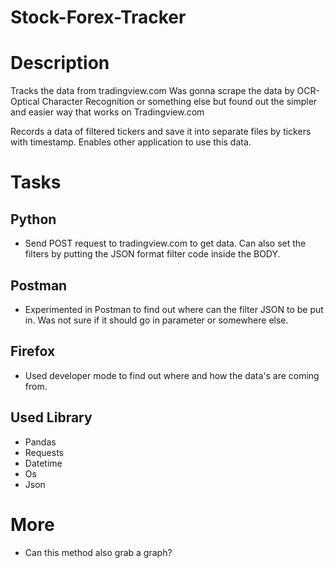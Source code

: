 # Stock-Forex-Tracker

# Description
Tracks the data from tradingview.com
Was gonna scrape the data by OCR-Optical Character Recognition or something else but found out the simpler and easier way that works on Tradingview.com

Records a data of filtered tickers and save it into separate files by tickers with timestamp.
Enables other application to use this data.

# Tasks
## Python
  * Send POST request to tradingview.com to get data. Can also set the filters by putting the JSON format filter code inside the BODY.
## Postman
   * Experimented in Postman to find out where can the filter JSON to be put in. Was not sure if it should go in parameter or somewhere else.
## Firefox
   * Used developer mode to find out where and how the data's are coming from.
   
## Used Library
 * Pandas
 * Requests
 * Datetime
 * Os
 * Json

# More
 * Can this method also grab a graph?
